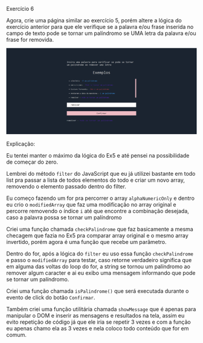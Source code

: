Exercício 6

Agora, crie uma página similar ao exercício 5,
porém altere a lógica do exercício anterior
para que ele verifique se a palavra e/ou frase
inserida no campo de texto pode se tornar
um palíndromo se UMA letra da palavra e/ou
frase for removida.

[![Preview][project-screenshot]][project-link]


Explicação:


Eu tentei manter o máximo da lógica do Ex5 e até pensei na possibilidade de começar do zero.

Lembrei do método `filter` do JavaScript que eu já utilizei bastante em todo list pra passar a lista de todos elementos do todo e criar um novo array, removendo o elemento passado dentro do filter.

Eu começo fazendo um for pra percorrer o array `alphaNumericOnly` e dentro eu crio o `modifiedArray` que faz uma modificação no array original e percorre removendo o índice `i` até que encontre a combinação desejada, caso a palavra possa se tornar um palíndromo

Criei uma função chamada `checkPalindrome` que faz basicamente a mesma checagem que fazia no Ex5 pra comparar array original e o mesmo array invertido, porém agora é uma função que recebe um parâmetro.

Dentro do for, após a lógica do `filter` eu uso essa função `checkPalindrome` e passo o `modifiedArray` para testar, caso retorne verdadeiro significa que em alguma das voltas do loop do for, a string se tornou um palíndromo ao remover algum caracter e ai eu exibo uma mensagem informando que pode se tornar um palíndromo.


Criei uma função chamada `isPalindrome()` que será executada durante o evento de click
do botão `Confirmar`.

Também criei uma função utilitária chamada `showMessage` que é apenas para manipular o DOM e inserir as mensagens e resultados na tela, assim eu evito repetição de código já que ele iria se repetir 3 vezes e com a função eu apenas chamo ela as 3 vezes e nela coloco todo conteúdo que for em comum.


<!-- MD Links & Images -->

[project-screenshot]: ./public/preview.png
[project-link]: https://teste-siimp.vercel.app/Ex6/exercicio_6.html